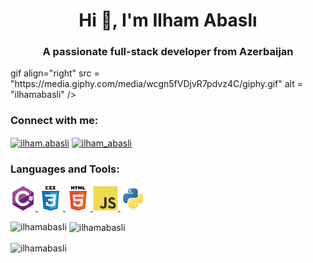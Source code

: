 


<h1 align="center">Hi 👋, I'm Ilham Abaslı</h1>
<h3 align="center">A passionate full-stack developer from Azerbaijan</h3>
<p> gif align="right" src = "https://media.giphy.com/media/wcgn5fVDjvR7pdvz4C/giphy.gif" alt = "ilhamabasli" /></p>

<h3 align="left">Connect with me:</h3>
<p align="left">
<a href="https://fb.com/ilham.abasli" target="blank"><img align="center" src="https://raw.githubusercontent.com/rahuldkjain/github-profile-readme-generator/master/src/images/icons/Social/facebook.svg" alt="ilham.abasli" height="30" width="40" /></a>
<a href="https://instagram.com/ilham_abasli" target="blank"><img align="center" src="https://raw.githubusercontent.com/rahuldkjain/github-profile-readme-generator/master/src/images/icons/Social/instagram.svg" alt="ilham_abasli" height="30" width="40" /></a>
</p>

<h3 align="left">Languages and Tools:</h3>
<p align="left"> <a href="https://www.w3schools.com/cs/" target="_blank" rel="noreferrer"> <img src="https://raw.githubusercontent.com/devicons/devicon/master/icons/csharp/csharp-original.svg" alt="csharp" width="40" height="40"/> </a> <a href="https://www.w3schools.com/css/" target="_blank" rel="noreferrer"> <img src="https://raw.githubusercontent.com/devicons/devicon/master/icons/css3/css3-original-wordmark.svg" alt="css3" width="40" height="40"/> </a> <a href="https://www.w3.org/html/" target="_blank" rel="noreferrer"> <img src="https://raw.githubusercontent.com/devicons/devicon/master/icons/html5/html5-original-wordmark.svg" alt="html5" width="40" height="40"/> </a> <a href="https://developer.mozilla.org/en-US/docs/Web/JavaScript" target="_blank" rel="noreferrer"> <img src="https://raw.githubusercontent.com/devicons/devicon/master/icons/javascript/javascript-original.svg" alt="javascript" width="40" height="40"/> </a> <a href="https://www.python.org" target="_blank" rel="noreferrer"> <img src="https://raw.githubusercontent.com/devicons/devicon/master/icons/python/python-original.svg" alt="python" width="40" height="40"/> </a> </p>

<p><img align="left" src="https://github-readme-stats.vercel.app/api/top-langs?username=ilhamabasli&show_icons=true&locale=en&layout=compact" alt="ilhamabasli" /></p>

<p>&nbsp;<img align="center" src="https://github-readme-stats.vercel.app/api?username=ilhamabasli&show_icons=true&locale=en" alt="ilhamabasli" /></p>

<p><img align="center" src="https://github-readme-streak-stats.herokuapp.com/?user=ilhamabasli&" alt="ilhamabasli" /></p>
